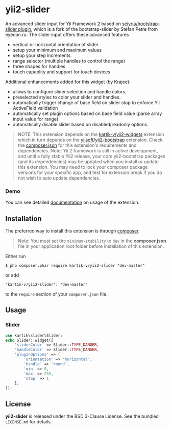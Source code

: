yii2-slider
=================

An advanced slider input for Yii Framework 2 based on [seiyria/bootstrap-slider plugin](https://github.com/seiyria/bootstrap-slider), which is a fork
of the bootstrap-slider by Stefan Petre from eyecon.ru. The slider input offers these advanced features

- vertical or horizontal orientation of slider
- setup your minimum and maximum values
- setup your step increments
- range selector (multiple handles to control the range)
- three shapes for handles
- touch capablity and support for touch devices

Additional enhancements added for this widget (by Krajee):

- allows to configure slider selection and handle colors.
- preselected styles to color your slider and handles.
- automatically trigger change of base field on slider stop to enforce Yii ActiveField validation
- automatically set plugin options based on base field value (parse array input value for range)
- automatically disable slider based on disabled/readonly options.

> NOTE: This extension depends on the [kartik-v/yii2-widgets](https://github.com/kartik-v/yii2-widgets) extension which in turn depends on the 
[yiisoft/yii2-bootstrap](https://github.com/yiisoft/yii2/tree/master/extensions/bootstrap) extension. Check the 
[composer.json](https://github.com/kartik-v/yii2-slider/blob/master/composer.json) for this extension's requirements and dependencies. 
Note: Yii 2 framework is still in active development, and until a fully stable Yii2 release, your core yii2-bootstrap packages (and its dependencies) 
may be updated when you install or update this extension. You may need to lock your composer package versions for your specific app, and test 
for extension break if you do not wish to auto update dependencies.

### Demo
You can see detailed [documentation](http://demos.krajee.com/slider) on usage of the extension.

## Installation

The preferred way to install this extension is through [composer](http://getcomposer.org/download/).

> Note: You must set the `minimum-stability` to `dev` in the **composer.json** file in your application root folder before installation of this extension.

Either run

```
$ php composer.phar require kartik-v/yii2-slider "dev-master"
```

or add

```
"kartik-v/yii2-slider": "dev-master"
```

to the ```require``` section of your `composer.json` file.

## Usage

### Slider

```php
use kartik\slider\Slider;
echo Slider::widget([
    'sliderColor' => Slider::TYPE_DANGER,
    'handleColor' => Slider::TYPE_DANGER,
    'pluginOptions' => [
        'orientation' => 'horizontal',
        'handle' => 'round',
        'min' => 0,
        'max' => 255,
        'step' => 1
    ],
]); 
```

## License

**yii2-slider** is released under the BSD 3-Clause License. See the bundled `LICENSE.md` for details.
